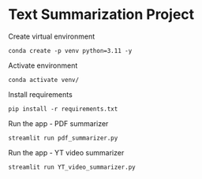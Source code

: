 # Text Summarization Project

Create virtual environment
```
conda create -p venv python=3.11 -y
```

Activate environment
```
conda activate venv/
```

Install requirements
```
pip install -r requirements.txt
```

Run the app - PDF summarizer
```
streamlit run pdf_summarizer.py
```

Run the app - YT video summarizer
```
streamlit run YT_video_summarizer.py
```